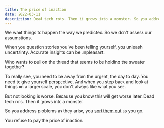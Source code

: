 ```yaml
---
title: The price of inaction
date: 2022-03-11
description: Dead tech rots. Then it grows into a monster. So you address problems as they arise, you sort them out as you go.
---
```


We want things to happen the way we predicted. So we don't assess our assumptions.

When you question stories you've been telling yourself, you unleash uncertainty. Accurate insights can be unpleasant.

Who wants to pull on the thread that seems to be holding the sweater together?

To really see, you need to be away from the urgent, the day to day. You need to give yourself perspective. And when you step back and look at things on a larger scale, you don't always like what you see.

But not looking is worse. Because you know this will get worse later. 
Dead tech rots. Then it grows into a monster.

So you address problems as they arise, you [sort them out](risk-matrix) as you go.

You refuse to pay the price of inaction.



<!-- 


Dead tech rots. Then it grows into a monster.

Technology gets old faster than you expect. And that includes all these services you've been developing.

When you pay attention for a minute, you see patterns in the cobwebs. 


You pay attention.


The price of inaction


You begin assessing assumptions.



The good news is that we become better with [practice]().

It comes down to security hygiene.


Which means that examining assumptions is disquieting.

attention
watching
conscience

self-deception

wasting your budget

step back
look at things on a broader scale
generative creative alternatives

excavation process
a lot of pain

sort it out
things can be better
it's like surgery


delve into trouble as it arises

Accurate insights can be unpleasant.

 -->